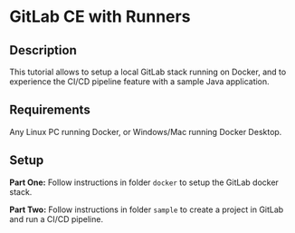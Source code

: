 # GitLab CE with Runners

## Description

This tutorial allows to setup a local GitLab stack running on Docker, and to experience the CI/CD pipeline feature with a sample Java application.

## Requirements

Any Linux PC running Docker, or Windows/Mac running Docker Desktop.

## Setup

**Part One:** Follow instructions in folder `docker` to setup the GitLab docker stack.

**Part Two:** Follow instructions in folder `sample` to create a project in GitLab and run a CI/CD pipeline.